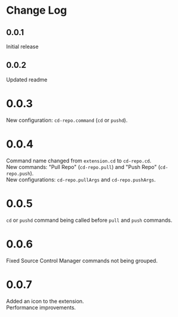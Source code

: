 # Change Log

## 0.0.1
Initial release

## 0.0.2
Updated readme

# 0.0.3
New configuration: `cd-repo.command` (`cd` or `pushd`).

# 0.0.4
Command name changed from `extension.cd` to `cd-repo.cd`.  
New commands: "Pull Repo" (`cd-repo.pull`) and "Push Repo" (`cd-repo.push`).  
New configurations: `cd-repo.pullArgs` and `cd-repo.pushArgs`.

# 0.0.5
`cd` or `pushd` command being called before `pull` and `push` commands.

# 0.0.6
Fixed Source Control Manager commands not being grouped.

# 0.0.7
Added an icon to the extension.  
Performance improvements.
